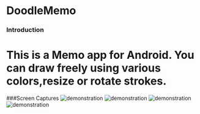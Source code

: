 DoodleMemo
==========
### Introduction
This is a Memo app for Android. You can draw freely using various colors,resize or rotate strokes. 
=========
###Screen Captures
![demonstration](https://raw2.github.com/drinking/DoodleMemo/master/captures/pic3.jpg)
![demonstration](https://raw2.github.com/drinking/DoodleMemo/master/captures/pic1.jpg)
![demonstration](https://raw2.github.com/drinking/DoodleMemo/master/captures/pic2.png)
![demonstration](https://raw2.github.com/drinking/DoodleMemo/master/captures/pic4.jpg)
